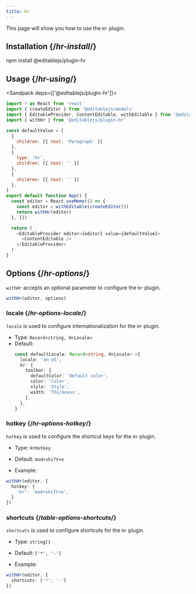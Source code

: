 ```yaml
---
title: Hr
---
```


<Intro>

This page will show you how to use the `Hr` plugin.

</Intro>

## Installation {/*hr-install*/}

<TerminalBlock>

npm install @editablejs/plugin-hr

</TerminalBlock>

## Usage {/*hr-using*/}

<Sandpack deps={['@editablejs/plugin-hr']}>

```js
import * as React from 'react'
import { createEditor } from '@editablejs/models'
import { EditableProvider, ContentEditable, withEditable } from '@editablejs/editor'
import { withHr } from '@editablejs/plugin-hr'

const defaultValue = [
  {
    children: [{ text: 'Paragraph' }]
  },
  {
    type: 'hr',
    children: [{ text: '' }]
  },
  {
    children: [{ text: '' }]
  },
]
export default function App() {
  const editor = React.useMemo(() => {
    const editor = withEditable(createEditor())
    return withHr(editor)
  }, [])

  return (
    <EditableProvider editor={editor} value={defaultValue}>
      <ContentEditable />
    </EditableProvider>
  )
}

```

</Sandpack>

## Options {/*hr-options*/}

`withHr` accepts an optional parameter to configure the `Hr` plugin.

```js
withHr(editor, options)
```

### locale {/*hr-options-locale*/}

`locale` is used to configure internationalization for the `Hr` plugin.

- Type: `Record<string, HrLocale>`
- Default:
  ```ts
  const defaultLocale: Record<string, HrLocale> ={
    locale: 'en-US',
    hr: {
      toolbar: {
        defaultColor: 'Default color',
        color: 'Color',
        style: 'Style',
        width: 'Thickness',
      },
    },
  }
  ```

### hotkey {/*hr-options-hotkey*/}

`hotkey` is used to configure the shortcut keys for the `Hr` plugin.

- Type: `HrHotkey`
- Default: `mod+shift+e`

- Example:

```ts
withHr(editor, {
  hotkey: {
    'hr': 'mod+shift+e',
  }
})
```

### shortcuts {/*table-options-shortcuts*/}

`shortcuts` is used to configure shortcuts for the `Hr` plugin.

- Type: `string[]`
- Default: `['*', '-']`

- Example:

```ts
withHr(editor, {
  shortcuts: ['*', '-']
})
```
